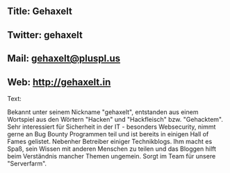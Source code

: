 Title: Gehaxelt
----
Twitter: gehaxelt
----
Mail: gehaxelt@pluspl.us
----
Web: http://gehaxelt.in
----
Text:

Bekannt unter seinem Nickname "gehaxelt", entstanden aus einem Wortspiel aus den Wörtern "Hacken" und "Hackfleisch" bzw. "Gehacktem".
Sehr interessiert für Sicherheit in der IT - besonders Websecurity, nimmt gerne an Bug Bounty Programmen teil und ist bereits in einigen Hall of Fames gelistet. Nebenher Betreiber einiger Technikblogs. Ihm macht es Spaß, sein Wissen mit anderen Menschen zu teilen und das Bloggen hilft beim Verständnis mancher Themen ungemein.
Sorgt im Team für unsere "Serverfarm".